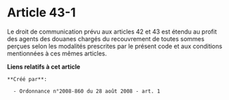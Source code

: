 # Article 43-1

Le droit de communication prévu aux articles 42 et 43 est étendu au profit des agents des douanes chargés du recouvrement de
toutes sommes perçues selon les modalités prescrites par le présent code et aux conditions mentionnées à ces mêmes articles.

**Liens relatifs à cet article**

	**Créé par**:

	  - Ordonnance n°2008-860 du 28 août 2008 - art. 1
